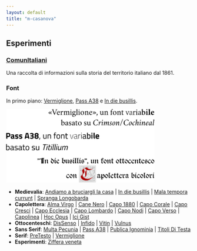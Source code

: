 ```yaml
---
layout: default
title: "m-casanova"
---
```


## Esperimenti

### [ComunItaliani](/ci)

Una raccolta di informazioni sulla storia del territorio italiano dal 1861.

### Font

In primo piano: [Vermiglione](/Vermiglione), [Pass A38](/Pass-A38) e [In die busillis](/In-die-busillis).

<p class="imm"><img src="/assets/img/font.svg" width="80%"></p>

* __Medievalia__: [Andiamo a bruciargli la casa](/AndiamoABruciargliLaCasa) |
[In die busillis](/In-die-busillis) |
[Mala tempora currunt](/MalaTemporaCurrunt) |
[Spranga Longobarda](/SprangaLongobarda)
* __Capolettera__: [Alma Virgo](/AlmaVirgo) |
[Cane Nero](/CaneNero) |
[Capo 1880](/Capo1880) |
[Capo Corale](/CapoCorale) |
[Capo Cresci](/CapoCresci) |
[Capo Ecclesia](/CapoEcclesia) |
[Capo Lombardo](/CapoLombardo) |
[Capo Nodi](/CapoNodi) |
[Capo Verso](/CapoVerso) |
[Capolinea](/Capolinea) |
[Hoc Opus](/HocOpus) |
[Ici Gist](/IciGist)
* __Ottocenteschi__: [DisSenso](/DisSenso) |
[Infido](/Infido) |
[Vitin](/Vitin) |
[Vulnus](/Vulnus)
* __Sans Serif__: [Multa Pecunia](/MultaPecunia) |
[Pass A38](/Pass-A38) |
[Publica Ignominia](/PublicaIgnominia) |
[Titoli Di Testa](/titoliDiTesta)
* __Serif__: [PreTesto](/PreTesto) |
[Vermiglione](/Vermiglione)
* __Esperimenti__: [Ziffera veneta](/Ziffera-veneta)
